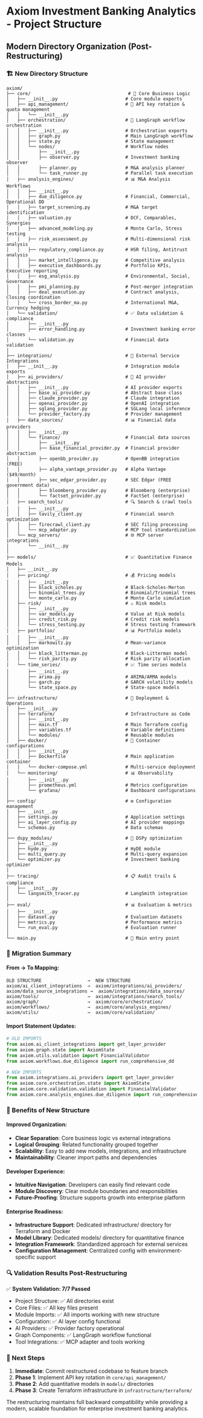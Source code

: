 # Axiom Investment Banking Analytics - Project Structure
## Modern Directory Organization (Post-Restructuring)

### 🏗️ New Directory Structure

```
axiom/
├── core/                                    # 🎯 Core Business Logic
│   ├── __init__.py                         # Core module exports
│   ├── api_management/                     # 🔄 API key rotation & quota management
│   │   └── __init__.py                     
│   ├── orchestration/                      # 🔄 LangGraph workflow orchestration
│   │   ├── __init__.py                     # Orchestration exports
│   │   ├── graph.py                        # Main LangGraph workflow
│   │   ├── state.py                        # State management
│   │   └── nodes/                          # Workflow nodes
│   │       ├── __init__.py
│   │       ├── observer.py                 # Investment banking observer
│   │       ├── planner.py                  # M&A analysis planner
│   │       └── task_runner.py              # Parallel task execution
│   ├── analysis_engines/                   # 📊 M&A Analysis Workflows
│   │   ├── __init__.py                     
│   │   ├── due_diligence.py                # Financial, Commercial, Operational DD
│   │   ├── target_screening.py             # M&A target identification
│   │   ├── valuation.py                    # DCF, Comparables, Synergies
│   │   ├── advanced_modeling.py            # Monte Carlo, Stress testing
│   │   ├── risk_assessment.py              # Multi-dimensional risk analysis
│   │   ├── regulatory_compliance.py        # HSR filing, Antitrust analysis
│   │   ├── market_intelligence.py          # Competitive analysis
│   │   ├── executive_dashboards.py         # Portfolio KPIs, Executive reporting
│   │   ├── esg_analysis.py                 # Environmental, Social, Governance
│   │   ├── pmi_planning.py                 # Post-merger integration
│   │   ├── deal_execution.py               # Contract analysis, Closing coordination
│   │   └── cross_border_ma.py              # International M&A, Currency hedging
│   └── validation/                         # ✅ Data validation & compliance
│       ├── __init__.py
│       ├── error_handling.py               # Investment banking error classes
│       └── validation.py                   # Financial data validation
│
├── integrations/                           # 🔌 External Service Integrations
│   ├── __init__.py                         # Integration module exports
│   ├── ai_providers/                       # 🤖 AI provider abstractions
│   │   ├── __init__.py                     # AI provider exports
│   │   ├── base_ai_provider.py             # Abstract base class
│   │   ├── claude_provider.py              # Claude integration
│   │   ├── openai_provider.py              # OpenAI integration
│   │   ├── sglang_provider.py              # SGLang local inference
│   │   └── provider_factory.py             # Provider management
│   ├── data_sources/                       # 📊 Financial data providers
│   │   ├── __init__.py
│   │   └── finance/                        # Financial data sources
│   │       ├── __init__.py
│   │       ├── base_financial_provider.py  # Financial provider abstraction
│   │       ├── openbb_provider.py          # OpenBB integration (FREE)
│   │       ├── alpha_vantage_provider.py   # Alpha Vantage ($49/month)
│   │       ├── sec_edgar_provider.py       # SEC Edgar (FREE government data)
│   │       ├── bloomberg_provider.py       # Bloomberg (enterprise)
│   │       └── factset_provider.py         # FactSet (enterprise)
│   ├── search_tools/                       # 🔍 Search & crawl tools
│   │   ├── __init__.py
│   │   ├── tavily_client.py                # Financial search optimization
│   │   ├── firecrawl_client.py             # SEC filing processing
│   │   └── mcp_adapter.py                  # MCP tool standardization
│   └── mcp_servers/                        # 🌐 MCP server integrations
│       └── __init__.py
│
├── models/                                 # 📈 Quantitative Finance Models
│   ├── __init__.py
│   ├── pricing/                            # 💰 Pricing models
│   │   ├── __init__.py
│   │   ├── black_scholes.py                # Black-Scholes-Merton
│   │   ├── binomial_trees.py               # Binomial/Trinomial trees
│   │   └── monte_carlo.py                  # Monte Carlo simulation
│   ├── risk/                               # ⚠️ Risk models
│   │   ├── __init__.py
│   │   ├── var_models.py                   # Value at Risk models
│   │   ├── credit_risk.py                  # Credit risk models
│   │   └── stress_testing.py               # Stress testing framework
│   ├── portfolio/                          # 📊 Portfolio models
│   │   ├── __init__.py
│   │   ├── markowitz.py                    # Mean-variance optimization
│   │   ├── black_litterman.py              # Black-Litterman model
│   │   └── risk_parity.py                  # Risk parity allocation
│   └── time_series/                        # 📈 Time series models
│       ├── __init__.py
│       ├── arima.py                        # ARIMA/ARMA models
│       ├── garch.py                        # GARCH volatility models
│       └── state_space.py                  # State-space models
│
├── infrastructure/                         # 🚀 Deployment & Operations
│   ├── __init__.py
│   ├── terraform/                          # Infrastructure as Code
│   │   ├── __init__.py
│   │   ├── main.tf                         # Main Terraform config
│   │   ├── variables.tf                    # Variable definitions
│   │   └── modules/                        # Reusable modules
│   ├── docker/                             # 🐳 Container configurations
│   │   ├── __init__.py
│   │   ├── Dockerfile                      # Main application container
│   │   └── docker-compose.yml              # Multi-service deployment
│   └── monitoring/                         # 📊 Observability
│       ├── __init__.py
│       ├── prometheus.yml                  # Metrics configuration
│       └── grafana/                        # Dashboard configurations
│
├── config/                                 # ⚙️ Configuration management
│   ├── __init__.py
│   ├── settings.py                         # Application settings
│   ├── ai_layer_config.py                  # AI provider mappings
│   └── schemas.py                          # Data schemas
│
├── dspy_modules/                           # 🤖 DSPy optimization
│   ├── __init__.py
│   ├── hyde.py                             # HyDE module
│   ├── multi_query.py                      # Multi-query expansion
│   └── optimizer.py                        # Investment banking optimizer
│
├── tracing/                                # 📋 Audit trails & compliance
│   ├── __init__.py
│   └── langsmith_tracer.py                 # LangSmith integration
│
├── eval/                                   # 📊 Evaluation & metrics
│   ├── __init__.py
│   ├── dataset.py                          # Evaluation datasets
│   ├── metrics.py                          # Performance metrics
│   └── run_eval.py                         # Evaluation runner
│
└── main.py                                 # 🎯 Main entry point
```

### 🔄 Migration Summary

#### **From → To Mapping:**
```
OLD STRUCTURE                 →  NEW STRUCTURE
axiom/ai_client_integrations  →  axiom/integrations/ai_providers/
axiom/data_source_integrations →  axiom/integrations/data_sources/
axiom/tools/                  →  axiom/integrations/search_tools/
axiom/graph/                  →  axiom/core/orchestration/
axiom/workflows/              →  axiom/core/analysis_engines/
axiom/utils/                  →  axiom/core/validation/
```

#### **Import Statement Updates:**
```python
# OLD IMPORTS
from axiom.ai_client_integrations import get_layer_provider
from axiom.graph.state import AxiomState
from axiom.utils.validation import FinancialValidator
from axiom.workflows.due_diligence import run_comprehensive_dd

# NEW IMPORTS  
from axiom.integrations.ai_providers import get_layer_provider
from axiom.core.orchestration.state import AxiomState
from axiom.core.validation.validation import FinancialValidator
from axiom.core.analysis_engines.due_diligence import run_comprehensive_dd
```

### 🎯 Benefits of New Structure

#### **Improved Organization:**
- **Clear Separation**: Core business logic vs external integrations
- **Logical Grouping**: Related functionality grouped together
- **Scalability**: Easy to add new models, integrations, and infrastructure
- **Maintainability**: Cleaner import paths and dependencies

#### **Developer Experience:**
- **Intuitive Navigation**: Developers can easily find relevant code
- **Module Discovery**: Clear module boundaries and responsibilities
- **Future-Proofing**: Structure supports growth into enterprise platform

#### **Enterprise Readiness:**
- **Infrastructure Support**: Dedicated infrastructure/ directory for Terraform and Docker
- **Model Library**: Dedicated models/ directory for quantitative finance
- **Integration Framework**: Standardized approach for external services
- **Configuration Management**: Centralized config with environment-specific support

### 🔍 Validation Results Post-Restructuring

✅ **System Validation: 7/7 Passed**
- Project Structure: ✅ All directories exist
- Core Files: ✅ All key files present  
- Module Imports: ✅ All imports working with new structure
- Configuration: ✅ AI layer config functional
- AI Providers: ✅ Provider factory operational
- Graph Components: ✅ LangGraph workflow functional
- Tool Integrations: ✅ MCP adapter and tools working

### 🚀 Next Steps

1. **Immediate**: Commit restructured codebase to feature branch
2. **Phase 1**: Implement API key rotation in `core/api_management/`
3. **Phase 2**: Add quantitative models in `models/` directories
4. **Phase 3**: Create Terraform infrastructure in `infrastructure/terraform/`

The restructuring maintains full backward compatibility while providing a modern, scalable foundation for enterprise investment banking analytics.